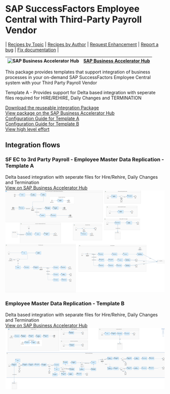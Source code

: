 # SAP SuccessFactors Employee Central with Third-Party Payroll Vendor

\| [Recipes by Topic](../../readme.md ) \| [Recipes by Author](../../author.md ) \| [Request Enhancement](https://github.com/SAP-samples/cloud-integration-flow/issues/new?assignees=&labels=Recipe%20Fix,enhancement&template=recipe-request.md&title=ImproveSAP%20SuccessFactors%20Employee%20Central%20with%20Third-Party%20Payroll%20Vendor ) \| [Report a bug](https://github.com/SAP-samples/cloud-integration-flow/issues/new?assignees=&labels=Recipe%20Fix,bug&template=bug_report.md&title=Issue%20withSAP%20SuccessFactors%20Employee%20Central%20with%20Third-Party%20Payroll%20Vendor ) \| [Fix documentation](https://github.com/SAP-samples/cloud-integration-flow/issues/new?assignees=&labels=Recipe%20Fix,documentation&template=bug_report.md&title=Docu%20fixSAP%20SuccessFactors%20Employee%20Central%20with%20Third-Party%20Payroll%20Vendor ) \|

![SAP Business Accelerator Hub](https://github.com/SAPAPIBusinessHub.png?size=50 ) | [SAP Business Accelerator Hub](https://api.sap.com/allcommunity) |
----|----|

This package provides templates that support integration of business processes in your on-demand SAP SuccessFactors Employee Central system with your Third Party Payroll Vendor

Template A - Provides support for Delta based integration with seperate files required for HIRE/REHIRE, Daily Changes and TERMINATION


[Download the reuseable integration Package](SAPSuccessFactorsEmployeeCentralwithThird-PartyPayrollVendor.zip)\
[View package on the SAP Business Accelerator Hub](https://api.sap.com/package/SAPSuccessFactorsEmployeeCentralwithThirdPartyPayrollVendor/overview)\
[Configuration Guide for Template A](ConfigGuide-SFECto3rdPartyPayroll-TemplateA.pdf)\
[Configuration Guide for Template B](ConfigGuide-EmployeeMasterDataIntegrationSuccessfactorsEmployeeCentraltoThirdParty(SAP_IDOC).pdf)\
[View high level effort](effort.md)

## Integration flows

### SF EC to 3rd Party Payroll - Employee Master Data Replication - Template A

Delta based integration with seperate files for Hire/Rehire, Daily Changes and Termination\
[View on SAP Business Accelerator Hub](https://api.sap.com/integrationflow/SF_EC_to_3rd_Party_Payroll_-_Employee_Master_Data_Replication_-_Template_A)
![Employee Master Data Replication](employee-master-data-replication-templatea.png)

### Employee Master Data Replication - Template B

Delta based integration with separate files for Hire/Rehire, Daily Changes and Termination\
[View on SAP Business Accelerator Hub](https://api.sap.com/integrationflow/Employee_Master_Data_Replication_-_Template_B)![Employee Master Data Replication](employee-master-data-replication-templateb.png)
